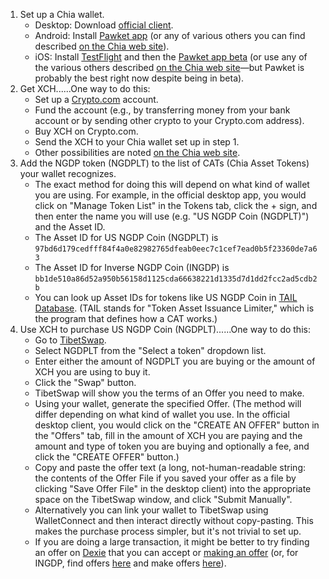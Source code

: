 1. Set up a Chia wallet.
   * Desktop: Download [official client](https://www.chia.net/downloads/).
   * Android: Install [Pawket app](https://play.google.com/store/apps/details?id=com.pawket.wallet) (or any of various others you can find described [on the Chia web site](https://www.chia.net/buy-xch/)).
   * iOS: Install [TestFlight](https://apps.apple.com/us/app/testflight/id899247664) and then the [Pawket app beta](https://testflight.apple.com/join/GWcIleEy) (or use any of the various others described [on the Chia web site](https://www.chia.net/buy-xch/)—but Pawket is probably the best right now despite being in beta).
2. Get XCH......One way to do this:
   * Set up a [Crypto.com](https://crypto.com/) account.
   * Fund the account (e.g., by transferring money from your bank account or by sending other crypto to your Crypto.com address).
   * Buy XCH on Crypto.com.
   * Send the XCH to your Chia wallet set up in step 1.
   * Other possibilities are noted [on the Chia web site](https://www.chia.net/buy-xch/).
3. Add the NGDP token (NGDPLT) to the list of CATs (Chia Asset Tokens) your wallet recognizes.
   * The exact method for doing this will depend on what kind of wallet you are using. For example, in the official desktop app, you would click on "Manage Token List" in the Tokens tab, click the + sign, and then enter the name you will use (e.g. "US NGDP Coin (NGDPLT)") and the Asset ID.
   * The Asset ID for US NGDP Coin (NGDPLT) is `97bd6d179cedfff84f4a0e82982765dfeab0eec7c1cef7ead0b5f23360de7a63`
   * The Asset ID for Inverse NGDP Coin (INGDP) is `bb1de510a86d52a950b56158d1125cda66638221d1335d7d1dd2fcc2ad5cdb2b`
   * You can look up Asset IDs for tokens like US NGDP Coin in [TAIL Database](https://www.taildatabase.com/explore). (TAIL stands for "Token Asset Issuance Limiter," which is the program that defines how a CAT works.)
4. Use XCH to purchase US NGDP Coin (NGDPLT)......One way to do this:
   * Go to [TibetSwap](https://v2.tibetswap.io/).
   * Select NGDPLT from the "Select a token" dropdown list.
   * Enter either the amount of NGDPLT you are buying or the amount of XCH you are using to buy it.
   * Click the "Swap" button.
   * TibetSwap will show you the terms of an Offer you need to make.
   * Using your wallet, generate the specified Offer. (The method will differ depending on what kind of wallet you use. In the official desktop client, you would click on the "CREATE AN OFFER" button in the "Offers" tab, fill in the amount of XCH you are paying and the amount and type of token you are buying and optionally a fee, and click the "CREATE OFFER" button.)
   * Copy and paste the offer text (a long, not-human-readable string: the contents of the Offer File if you saved your offer as a file by clicking "Save Offer File" in the desktop client) into the appropriate space on the TibetSwap window, and click "Submit Manually".
   * Alternatively you can link your wallet to TibetSwap using WalletConnect and then interact directly without copy-pasting. This makes the purchase process simpler, but it's not trivial to set up.
   * If you are doing a large transaction, it might be better to try finding an offer on [Dexie](http://dexie.space/offers/NGDPLT/XCH) that you can accept or [making an offer](http://dexie.space/offers/XCH/NGDPLT) (or, for INGDP, find offers [here](http://dexie.space/offers/INGDP/XCH) and make offers [here](http://dexie.space/offers/XCH/INGDP)).
